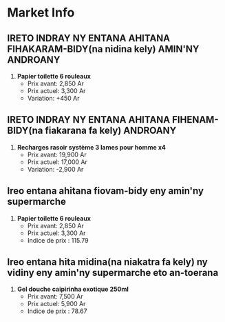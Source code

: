 # Market Info

## IRETO INDRAY NY ENTANA AHITANA FIHAKARAM-BIDY(na nidina kely) AMIN'NY ANDROANY

1. **Papier toilette 6 rouleaux**
   - Prix avant: 2,850 Ar
   - Prix actuel: 3,300 Ar
   - Variation: +450 Ar

## IRETO INDRAY NY ENTANA AHITANA FIHENAM-BIDY(na fiakarana fa kely) ANDROANY

1. **Recharges rasoir  système 3 lames  pour homme  x4**
   - Prix avant: 19,900 Ar
   - Prix actuel: 17,000 Ar
   - Variation: -2,900 Ar

## Ireo entana ahitana fiovam-bidy eny amin'ny supermarche

1. **Papier toilette 6 rouleaux**
   - Prix avant: 2,850 Ar
   - Prix actuel: 3,300 Ar
   - Indice de prix : 115.79

## Ireo entana hita midina(na niakatra fa kely) ny vidiny eny amin'ny supermarche eto an-toerana

1. **Gel douche caipirinha exotique 250ml**
   - Prix avant: 7,500 Ar
   - Prix actuel: 5,900 Ar
   - Indice de prix : 78.67

